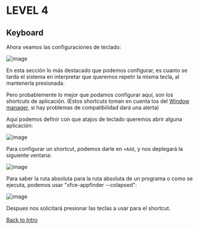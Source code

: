 # LEVEL 4

## Keyboard

Ahora veamos las configuraciones de teclado:

![image](https://github.com/Inf0sth/Kali-linux-Custom/assets/106565371/1b104baa-fbc6-46e6-843a-a35b6b8f2ef0)

En esta sección lo más destacado que podemos configurar, 
es cuanto se tarda el sistema en interpretar que queremos repetir la misma tecla, al mantenerla presionada.

Pero probablemente lo mejor que podamos configurar aquí, 
son los shortcuts de aplicación. 
(Estos shortcuts toman en cuenta los del [Window manager](Windows.md), si hay problemas de compatibilidad dará una alerta)

Aquí podemos definir con que atajos de teclado queremos abrir alguna aplicación:

![image](https://github.com/Inf0sth/Kali-linux-Custom/assets/106565371/c8c20c5d-d6af-48f7-b69d-31879c334614)

Para configurar un shortcut, podemos darle en `+Add`, y nos deplegará la siguiente ventana:

![image](https://github.com/Inf0sth/Kali-linux-Custom/assets/106565371/dc7f17e5-646a-4e35-88a8-1a2243b7e877)

Para saber la ruta absoluta para la ruta absoluta de un programa o como se ejecuta, podemos usar "xfce-appfinder --colapsed":

![image](https://github.com/Inf0sth/Kali-linux-Custom/assets/106565371/4cee6515-ecc0-4574-8a40-550a1bc9b75b)

Despues nos solicitará presionar las teclas a usar para el shortcut.

[Back to Intro](../Intro.md)
